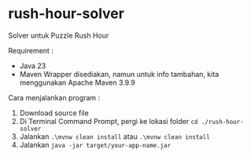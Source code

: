 # rush-hour-solver
Solver untuk Puzzle Rush Hour

Requirement : 
* Java 23
* Maven Wrapper disediakan, namun untuk info tambahan, kita menggunakan Apache Maven 3.9.9


Cara menjalankan program : 
1. Download source file
2. Di Terminal Command Prompt, pergi ke lokasi folder
   `cd ./rush-hour-solver`
3. Jalankan `.\mvnw clean install` atau `.\mvnw clean install`
4. Jalankan `java -jar target/your-app-name.jar`



